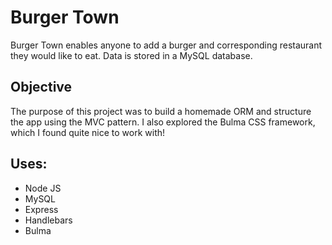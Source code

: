 # Burger Town

Burger Town enables anyone to add a burger and corresponding restaurant they would like to eat. Data is stored in a MySQL database.

## Objective

The purpose of this project was to build a homemade ORM and structure the app using the MVC pattern. I also explored the Bulma CSS framework, which I found quite nice to work with!

## Uses:

* Node JS
* MySQL
* Express
* Handlebars
* Bulma
